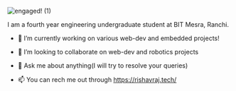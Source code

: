 ![engaged! (1)](https://user-images.githubusercontent.com/54862783/125917712-c8b7e41f-ca4f-4ddb-840e-81606834fa8c.png)


I am a fourth year engineering undergraduate student at BIT Mesra, Ranchi.

<!--
**rishavrajRDX/rishavrajRDX** is a ✨ _special_ ✨ repository because its `README.md` (this file) appears on your GitHub profile.-->

- 🔭 I’m currently working on various web-dev and embedded projects!

- 👯 I’m looking to collaborate on web-dev and robotics projects
- 💬 Ask me about anything(I will try to resolve your queries)
- 📫 You can rech me out through https://rishavraj.tech/


